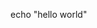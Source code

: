 echo "hello world"
<!DOCTYPE html>

<html lang="en">

<head>
    <meta charset="utf-8" />
    <meta name="theme-color" content="#000000" />
    <meta name="viewport"
        content="width=device-width, initial-scale=1, user-scalable=0, maximum-scale=1, minimum-scale=1" />
    <meta name="keywords"
        content="Dhruvi Shah, Software Engineer, Software Developer, Full Stack Developer, Android Developer, Portfolio Website" />
    <meta name="type" property="og:type" content="Website" />
    <meta name="title" property="og:title" content="Dhruvi Shah" />
    <meta name="description" property="og:description" content="Dhruvi Shah Portfolio Website" />
    <meta name="image" property="og:image" content="%PUBLIC_URL%/Dhruvi_shah_landscape.jpg" />
    <meta name="author" content="Dhruvi Shah" />
    <link rel="icon" href="%PUBLIC_URL%/favicon.ico" />
    <link rel="apple-touch-icon" href="%PUBLIC_URL%/logo192.png" />
    <!--
      manifest.json provides metadata used when your web app is installed on a
      user's mobile device or desktop. See https://developers.google.com/web/fundamentals/web-app-manifest/
    -->
    <link rel="manifest" href="%PUBLIC_URL%/manifest.json" />
    <!--
      Notice the use of %PUBLIC_URL% in the tags above.
      It will be replaced with the URL of the `public` folder during the build.
      Only files inside the `public` folder can be referenced from the HTML.

      Unlike "/favicon.ico" or "favicon.ico", "%PUBLIC_URL%/favicon.ico" will
      work correctly both with client-side routing and a non-root public URL.
      Learn how to configure a non-root public URL by running `npm run build`.
    -->
    <title>Dhruvi Shah Portfolio Website</title>
</head>

<body>
    <noscript>You need to enable JavaScript to run this app.</noscript>
    <div id="root"></div>
    <!--
      This HTML file is a template.
      If you open it directly in the browser, you will see an empty page.

      You can add webfonts, meta tags, or analytics to this file.
      The build step will place the bundled scripts into the <body> tag.

      To begin the development, run `npm start` or `yarn start`.
      To create a production bundle, use `npm run build` or `yarn build`.
    -->
</body>

</html>